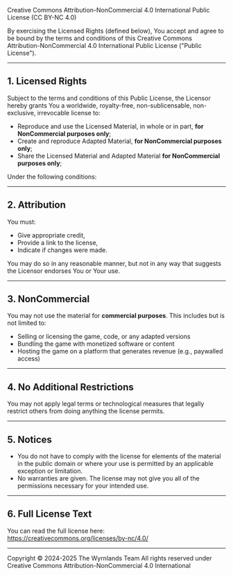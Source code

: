 Creative Commons Attribution-NonCommercial 4.0 International Public License (CC BY-NC 4.0)

By exercising the Licensed Rights (defined below), You accept and agree to be bound by the terms and conditions of this Creative Commons Attribution-NonCommercial 4.0 International Public License ("Public License").

---

## 1. Licensed Rights
Subject to the terms and conditions of this Public License, the Licensor hereby grants You a worldwide, royalty-free, non-sublicensable, non-exclusive, irrevocable license to:

- Reproduce and use the Licensed Material, in whole or in part, **for NonCommercial purposes only**;
- Create and reproduce Adapted Material, **for NonCommercial purposes only**;
- Share the Licensed Material and Adapted Material **for NonCommercial purposes only**;

Under the following conditions:

---

## 2. Attribution
You must:
- Give appropriate credit,
- Provide a link to the license,
- Indicate if changes were made.

You may do so in any reasonable manner, but not in any way that suggests the Licensor endorses You or Your use.

---

## 3. NonCommercial
You may not use the material for **commercial purposes**. This includes but is not limited to:
- Selling or licensing the game, code, or any adapted versions
- Bundling the game with monetized software or content
- Hosting the game on a platform that generates revenue (e.g., paywalled access)

---

## 4. No Additional Restrictions
You may not apply legal terms or technological measures that legally restrict others from doing anything the license permits.

---

## 5. Notices
- You do not have to comply with the license for elements of the material in the public domain or where your use is permitted by an applicable exception or limitation.
- No warranties are given. The license may not give you all of the permissions necessary for your intended use.

---

## 6. Full License Text
You can read the full license here:  
https://creativecommons.org/licenses/by-nc/4.0/

---

Copyright © 2024-2025 The Wyrnlands Team
All rights reserved under Creative Commons Attribution-NonCommercial 4.0 International